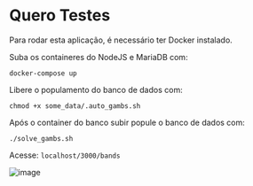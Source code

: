# Quero Testes
Para rodar esta aplicação, é necessário ter Docker instalado.

Suba os containeres do NodeJS e MariaDB com:

`docker-compose up`


Libere o populamento do banco de dados com:

`chmod +x some_data/.auto_gambs.sh`


Após o container do banco subir popule o banco de dados com:

`./solve_gambs.sh`


Acesse: `localhost/3000/bands`

![image](https://user-images.githubusercontent.com/33665633/116627831-3b13c400-a924-11eb-8b0d-793104372cf4.png)

